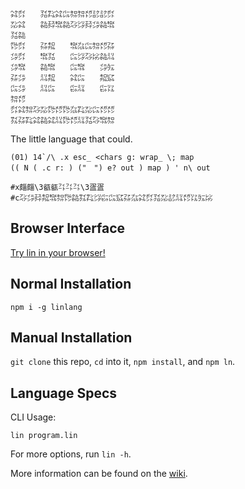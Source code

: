 ```
㌶㌽　　㍃㌠㌶㌭㌗㌗㍌㍈㍈㌽
㍇㌶　　㌚㌇㌖㌚㌂㌡㌇㌄㌚㌖
㍃㌚　　　　　　　　　　　　
㌙㌽　　㌲㌕　　㌖㌴㌭㌗㍌㌲
㌄㌽　　㌖㍃　　㌭㌡㌂㍖㌚㍊
㌄㌖　　㌚㌖　　㌭㌖　　㌄㍔
㌲㌄　　㍊㌕　　㌶㌭　　㌕㌮
㌭㌄　　㍊㌭　　㌫㍊　　㌫㍑
㌗㍌　　　　　　　　　　　　
㌽㌶㌗㌂㍇㌙㍌㌙㌴㌠㍇㌭㍌㍌
㌟㌲㌠㌶㌚㌶㍊㌙㍌㍊㍃㌂㌖㌗
```

The little language that could.

```
(01) 14`/\ .x esc_ <chars g: wrap_ \; map
(( N ( .c r: ) ("　") e? out ) map ) ' n\ out

#x㿳㿳\3㼳㼳㌳㌳㌳\3㿿㿿
#c㌂㌄㌇㌕㌖㌗㌙㌚㌟㌠㌡㌫㌭㌮㌲㌴㌶㌽㍃㍇㍈㍊㍌㍑㍔㍖
```

## Browser Interface

[Try lin in your browser!](https://replit.com/@molarmanful/try-lin)

## Normal Installation

    npm i -g linlang

## Manual Installation

`git clone` this repo, `cd` into it, `npm install`, and `npm ln`.

## Language Specs

CLI Usage:

    lin program.lin

For more options, run `lin -h`.

More information can be found on the [wiki](https://github.com/molarmanful/lin/wiki).